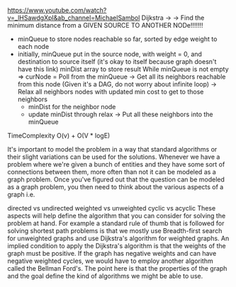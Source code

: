 https://www.youtube.com/watch?v=_lHSawdgXpI&ab_channel=MichaelSambol
Dijkstra ->
 -> Find the minimum distance from a GIVEN SOURCE TO ANOTHER NODe!!!!!!!

- minQueue to store nodes reachable so far, sorted by edge weight to each node
- initially, minQueue put in the source node, with weight = 0, and destination to source itself (it's okay to itself because graph doesn't have this link)
minDist array to store result
While minQueue is not empty
=> curNode = Poll from the minQueue
 -> Get all its neighbors reachable from this node (Given it's a DAG, do not worry about infinite loop)
  -> Relax all neighbors nodes with updated min cost to get to those neighbors
   - minDist for the neighbor node
   - update minDist through relax
  -> Put all these neighbors into the minQueue


TimeComplexity
O(v) + O(V * logE)




It's important to model the problem in a way that standard algorithms or their slight variations can be used for the solutions. Whenever we have a problem where we're given a bunch of entities and they have some sort of connections between them, more often than not it can be modeled as a graph problem. Once you've figured out that the question can be modeled as a graph problem, you then need to think about the various aspects of a graph i.e.

directed vs undirected
weighted vs unweighted
cyclic vs acyclic
These aspects will help define the algorithm that you can consider for solving the problem at hand.
For example a standard rule of thumb that is followed for solving shortest path problems is
 that we mostly use Breadth-first search for unweighted graphs and use Dijkstra's algorithm
 for weighted graphs. An implied condition to apply the Dijkstra's algorithm is that the weights of the graph must be positive. If the graph has negative weights and can have negative weighted cycles, we would have to employ another algorithm called the Bellman Ford's. The point here is that the properties of the graph and the goal define the kind of algorithms we might be able to use.
